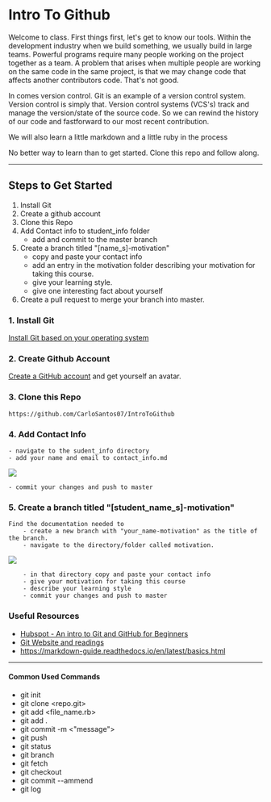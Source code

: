 # Intro To Github

Welcome to class. First things first, let's get to know our tools.
Within the development industry when we build something, we usually build in 
large teams. Powerful programs require many people working on the
project together as a team. A problem that arises when multiple people are working on the same
code in the same project, is that we may change code that affects another contributors code.
That's not good.

In comes version control. Git is an example of a version control system. Version control is 
simply that. Version control systems (VCS's) track and manage the version/state of the source code. 
So we can rewind the history of our code and fastforward to our most recent contribution.

We will also learn a little markdown and a little ruby in the process

No better way to learn than to get started. Clone this repo and follow along. 

***

## Steps to Get Started

1. Install Git
2. Create a github account
3. Clone this Repo
4. Add Contact info to student_info folder 
    - add and commit to the master branch
5. Create a branch titled "[name_s]-motivation" 
    - copy and paste your contact info
    - add an entry in the motivation folder describing your motivation for taking this course.
    - give your learning style.
    - give one interesting fact about yourself
6. Create a pull request to merge your branch into master.


### 1. Install Git

[Install Git based on your operating system](https://git-scm.com/book/en/v2/Getting-Started-Installing-Git)

### 2. Create Github Account 

[Create a GitHub account](https://github.com/) and get yourself an avatar.

### 3. Clone this Repo

    https://github.com/CarloSantos07/IntroToGithub

### 4. Add Contact Info
    - navigate to the sudent_info directory
    - add your name and email to contact_info.md
  
![](https://i.ibb.co/H21P99Y/Screen-Shot-2020-10-05-at-10-01-48-PM.png)

    - commit your changes and push to master

### 5. Create a branch titled "[student_name_s]-motivation" 
    Find the documentation needed to 
        - create a new branch with "your_name-motivation" as the title of the branch.
        - navigate to the directory/folder called motivation.
  
  ![](https://i.ibb.co/ZgFSQ6k/Screen-Shot-2020-10-05-at-10-06-10-PM.png)

        - in that directory copy and paste your contact info
        - give your motivation for taking this course
        - describe your learning style
        - commit your changes and push to master
        
### Useful Resources

- [Hubspot - An intro to Git and GitHub for Beginners](https://product.hubspot.com/blog/git-and-github-tutorial-for-beginners)
- [Git Website and readings](https://git-scm.com/book/en/v2/Getting-Started-About-Version-Control)
- https://markdown-guide.readthedocs.io/en/latest/basics.html

***
#### Common Used Commands
- git init
- git clone <repo.git>  
- git add <file_name.rb>  
- git add .  
- git commit -m <"message">  
- git push
- git status
- git branch
- git fetch
- git checkout  
- git commit --ammend  
- git log  
